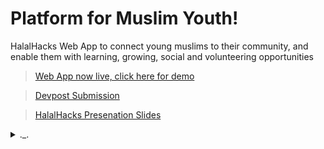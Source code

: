 # Platform for Muslim Youth!
HalalHacks Web App to connect young muslims to their community, and enable them with learning, growing, social and volunteering opportunities  

<!-- Need to run ng build --prod --baseHref="https://shefuchow.github.io/naltaqi/" to update deployment -->
> [Web App now live, click here for demo](https://shefuchow.github.io/naltaqi/) 

<!-- To Do: Update this link -->
> [Devpost Submission](https://devpost.com/software/student-assistant) 

<!-- To Do: Update this link -->
> [HalalHacks Presenation Slides](https://docs.google.com/presentation/d/1f24VxMZioN5OgRS9cE51gqlGWiWzWjhj-JPLA8d8mBw/edit?usp=sharing)



<details><summary>._.</summary>
<p>

The software quality in this repo is non existent, it was the fastest way to organize a project that we could finish in one day (yes one day)  

if there was more time:  

- i'd utilize interfaces to have every other event-type inherit our i-event.ts interface  
- i'd only have one card component class to generate the list of event card results  
- i'd only have one component for the pages linked in the side bar. the title only changes, so we can take advantage of activated route or pass a variable of the title text. many better solutions  
- i can skip mentioniong "actually using a database" & having an Api project, ofc we can continously make this list longer.  
- but from the code thats exisiting, thats how i would architect things to improve the software quality.   
  
</p>
</details>
